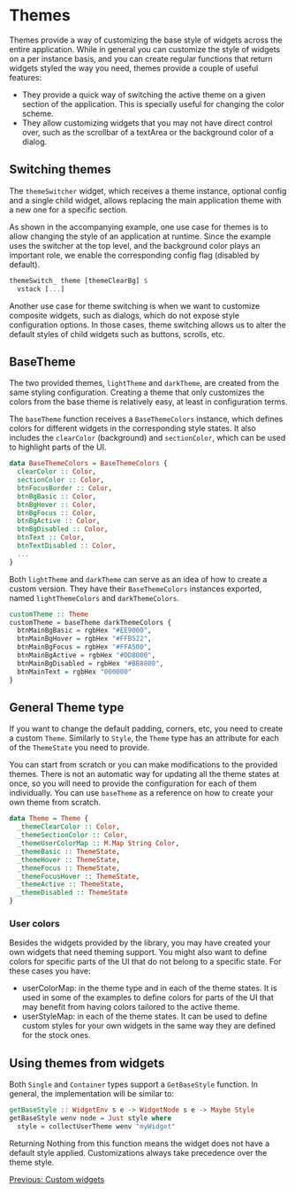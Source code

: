 # Themes

Themes provide a way of customizing the base style of widgets across the entire
application. While in general you can customize the style of widgets on a per
instance basis, and you can create regular functions that return widgets styled
the way you need, themes provide a couple of useful features:

- They provide a quick way of switching the active theme on a given section of
  the application. This is specially useful for changing the color scheme.
- They allow customizing widgets that you may not have direct control over, such
  as the scrollbar of a textArea or the background color of a dialog.

## Switching themes

The `themeSwitcher` widget, which receives a theme instance, optional config and
a single child widget, allows replacing the main application theme with a new
one for a specific section.

As shown in the accompanying example, one use case for themes is to allow
changing the style of an application at runtime. Since the example uses the
switcher at the top level, and the background color plays an important role, we
enable the corresponding config flag (disabled by default).

```haskell
themeSwitch_ theme [themeClearBg] $
  vstack [...]
```

Another use case for theme switching is when we want to customize composite
widgets, such as dialogs, which do not expose style configuration options. In
those cases, theme switching allows us to alter the default styles of child
widgets such as buttons, scrolls, etc.

## BaseTheme

The two provided themes, `lightTheme` and `darkTheme`, are created from the same
styling configuration. Creating a theme that only customizes the colors from the
base theme is relatively easy, at least in configuration terms.

The `baseTheme` function receives a `BaseThemeColors` instance, which defines
colors for different widgets in the corresponding style states. It also includes
the `clearColor` (background) and `sectionColor`, which can be used to highlight
parts of the UI.

```haskell
data BaseThemeColors = BaseThemeColors {
  clearColor :: Color,
  sectionColor :: Color,
  btnFocusBorder :: Color,
  btnBgBasic :: Color,
  btnBgHover :: Color,
  btnBgFocus :: Color,
  btnBgActive :: Color,
  btnBgDisabled :: Color,
  btnText :: Color,
  btnTextDisabled :: Color,
  ...
}
```

Both `lightTheme` and `darkTheme` can serve as an idea of how to create a custom
version. They have their `BaseThemeColors` instances exported, named
`lightThemeColors` and `darkThemeColors`.

```haskell
customTheme :: Theme
customTheme = baseTheme darkThemeColors {
  btnMainBgBasic = rgbHex "#EE9000",
  btnMainBgHover = rgbHex "#FFB522",
  btnMainBgFocus = rgbHex "#FFA500",
  btnMainBgActive = rgbHex "#DD8000",
  btnMainBgDisabled = rgbHex "#BB8800",
  btnMainText = rgbHex "000000"
}
```

## General Theme type

If you want to change the default padding, corners, etc, you need to create a
custom `Theme`. Similarly to `Style`, the `Theme` type has an attribute for each
of the `ThemeState` you need to provide.

You can start from scratch or you can make modifications to the provided themes.
There is not an automatic way for updating all the theme states at once, so you
will need to provide the configuration for each of them individually. You can
use `baseTheme` as a reference on how to create your own theme from scratch.

```haskell
data Theme = Theme {
  _themeClearColor :: Color,
  _themeSectionColor :: Color,
  _themeUserColorMap :: M.Map String Color,
  _themeBasic :: ThemeState,
  _themeHover :: ThemeState,
  _themeFocus :: ThemeState,
  _themeFocusHover :: ThemeState,
  _themeActive :: ThemeState,
  _themeDisabled :: ThemeState
}
```

### User colors

Besides the widgets provided by the library, you may have created your own
widgets that need theming support. You might also want to define colors for
specific parts of the UI that do not belong to a specific state. For these cases
you have:

- userColorMap: in the theme type and in each of the theme states. It is used in
  some of the examples to define colors for parts of the UI that may benefit
  from having colors tailored to the active theme.
- userStyleMap: in each of the theme states. It can be used to define custom
  styles for your own widgets in the same way they are defined for the stock
  ones.

## Using themes from widgets

Both `Single` and `Container` types support a `GetBaseStyle` function. In
general, the implementation will be similar to:

```haskell
getBaseStyle :: WidgetEnv s e -> WidgetNode s e -> Maybe Style
getBaseStyle wenv node = Just style where
  style = collectUserTheme wenv "myWidget"
```

Returning Nothing from this function means the widget does not have a default
style applied. Customizations always take precedence over the theme style.

[Previous: Custom widgets](07-custom-widgets.md)
